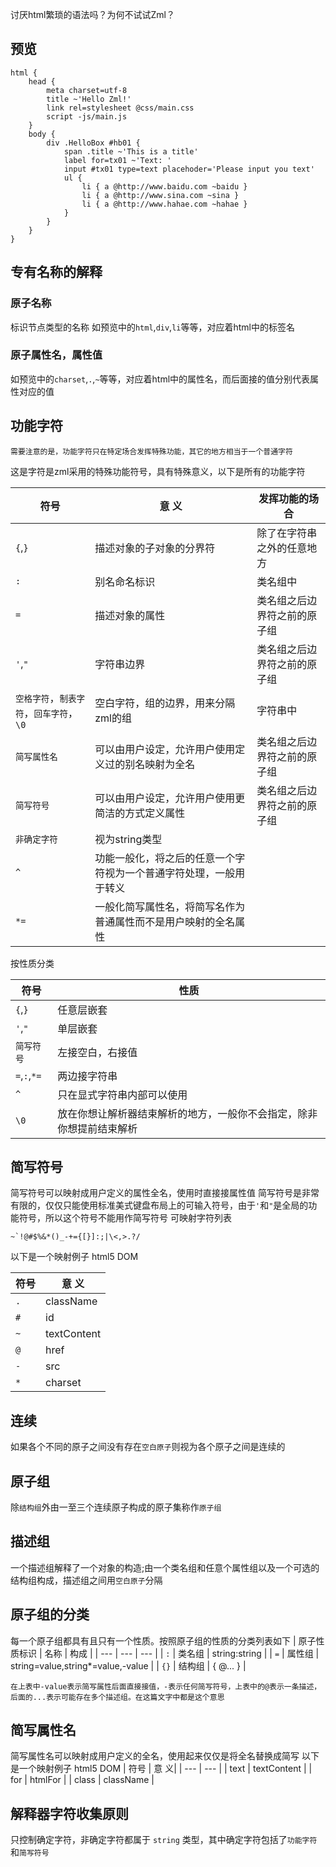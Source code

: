 讨厌html繁琐的语法吗？为何不试试Zml？

## 预览
```zml
html {
    head {
        meta charset=utf-8
        title ~'Hello Zml!'
        link rel=stylesheet @css/main.css
        script -js/main.js
    }
    body {
        div .HelloBox #hb01 {
            span .title ~'This is a title'
            label for=tx01 ~'Text: '
            input #tx01 type=text placehoder='Please input you text'
            ul {
                li { a @http://www.baidu.com ~baidu }
                li { a @http://www.sina.com ~sina }
                li { a @http://www.hahae.com ~hahae }
            }
        }
    }
}
```

## 专有名称的解释
### 原子名称
标识节点类型的名称
如预览中的`html`,`div`,`li`等等，对应着html中的标签名
### 原子属性名，属性值
如预览中的`charset`,`.`,`~`等等，对应着html中的属性名，而后面接的值分别代表属性对应的值

## 功能字符

    需要注意的是，功能字符只在特定场合发挥特殊功能，其它的地方相当于一个普通字符

这是字符是zml采用的特殊功能符号，具有特殊意义，以下是所有的功能字符

| 符号 | 意 义| 发挥功能的场合 |
|---|---|---|
| `{`,`}` | 描述对象的子对象的分界符 | 除了在字符串之外的任意地方 |
| `:` | 别名命名标识 | 类名组中 |
| `=` | 描述对象的属性 | 类名组之后边界符之前的原子组 |
| `'`,`"` | 字符串边界 | 类名组之后边界符之前的原子组 |
| `空格字符`，`制表字符`，`回车字符`，`\0` | 空白字符，组的边界，用来分隔zml的组 | 字符串中 |
| `简写属性名` | 可以由用户设定，允许用户使用定义过的别名映射为全名 | 类名组之后边界符之前的原子组 |
| `简写符号` | 可以由用户设定，允许用户使用更简洁的方式定义属性 | 类名组之后边界符之前的原子组 |
| `非确定字符` | 视为string类型 | |
| `^` | 功能一般化，将之后的任意一个字符视为一个普通字符处理，一般用于转义 | |
| `*=` | 一般化简写属性名，将简写名作为普通属性而不是用户映射的全名属性 | |

按性质分类

| 符号 | 性质 |
| --- | --- |
| `{`,`}` | 任意层嵌套 |
| `'`,`"` | 单层嵌套 |
| `简写符号` | 左接空白，右接值 |
| `=`,`:`,`*=` | 两边接字符串 |
| `^` | 只在显式字符串内部可以使用 |
| `\0` | 放在你想让解析器结束解析的地方，一般你不会指定，除非你想提前结束解析 |

## 简写符号
简写符号可以映射成用户定义的属性全名，使用时直接接属性值
简写符号是非常有限的，仅仅只能使用标准美式键盘布局上的可输入符号，由于`'`和`"`是全局的功能符号，所以这个符号不能用作简写符号
可映射字符列表

    ~`!@#$%&*()_-+={[}]:;|\<,>.?/

以下是一个映射例子
html5 DOM

| 符号 | 意 义|
| --- | --- |
| `.` | className |
| `#` | id |
| `~` | textContent |
| `@` | href |
| `-` | src |
| `*` | charset |

## 连续
如果各个不同的原子之间没有存在`空白原子`则视为各个原子之间是连续的

## 原子组
除`结构组`外由一至三个连续原子构成的原子集称作`原子组`

## 描述组
一个描述组解释了一个对象的构造;由一个类名组和任意个属性组以及一个可选的结构组构成，描述组之间用`空白原子`分隔

## 原子组的分类
每一个原子组都具有且只有一个性质。按照原子组的性质的分类列表如下
| 原子性质标识 | 名称 | 构成 |
| --- | --- | --- |
| `:` | 类名组 | string:string |
| `=` | 属性组 | string=value,string*=value,-value |
| `{}` | 结构组 | { @... } |


    在上表中-value表示简写属性后面直接接值，-表示任何简写符号，上表中的@表示一条描述，后面的...表示可能存在多个描述组。在这篇文字中都是这个意思

## 简写属性名
简写属性名可以映射成用户定义的全名，使用起来仅仅是将全名替换成简写
以下是一个映射例子
html5 DOM
| 符号 | 意 义|
| --- | --- |
| text | textContent |
| for | htmlFor |
| class | className |

## 解释器字符收集原则
只控制确定字符，非确定字符都属于 `string` 类型，其中确定字符包括了`功能字符`和`简写符号`
